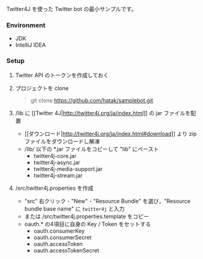 Twitter4J を使った Twitter bot の最小サンプルです。

### Environment

* JDK
* IntelliJ IDEA

### Setup

1. Twitter API のトークンを作成しておく

1. プロジェクトを clone
    >    git clone https://github.com/hatak/samplebot.git

1. /lib に [[Twitter 4J|http://twitter4j.org/ja/index.html]] の jar ファイルを配置
    * [[ダウンロード|http://twitter4j.org/ja/index.html#download]] より zip ファイルをダウンロードし解凍
    * /lib/ 以下の *.jar ファイルをコピーして "lib" にペースト
        * twitter4j-core.jar
        * twitter4j-async.jar
        * twitter4j-media-support.jar
        * twitter4j-stream.jar

1. /src/twitter4j.properties を作成
    * "src" 右クリック - "New" - "Resource Bundle" を選び，"Resource bundle base name" に `twitter4j` と入力
    * または /src/twitter4j.properties.template をコピー
    * oauth.* の4項目に自身の Key / Token をセットする
        * oauth.consumerKey
        * oauth.consumerSecret
        * oauth.accessToken
        * oauth.accessTokenSecret

